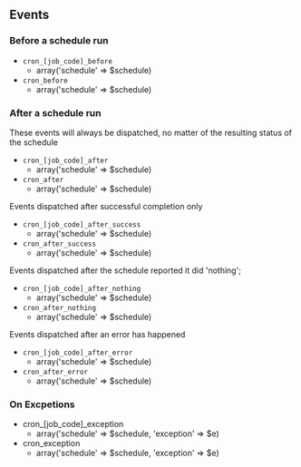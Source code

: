 ## Events

### Before a schedule run

* `cron_[job_code]_before`
	* array('schedule' => $schedule)
* `cron_before`
	* array('schedule' => $schedule)

### After a schedule run 

These events will always be dispatched, no matter of the resulting status of the schedule

* `cron_[job_code]_after`
	* array('schedule' => $schedule)
* `cron_after`
	* array('schedule' => $schedule)

Events dispatched after successful completion only

* `cron_[job_code]_after_success`
	* array('schedule' => $schedule)
* `cron_after_success`
	* array('schedule' => $schedule)

Events dispatched after the schedule reported it did 'nothing';

* `cron_[job_code]_after_nothing`
	* array('schedule' => $schedule)
* `cron_after_nothing`
	* array('schedule' => $schedule)


Events dispatched after an error has happened

* `cron_[job_code]_after_error`
	* array('schedule' => $schedule)
* `cron_after_error`
	* array('schedule' => $schedule)



### On Excpetions

* cron_[job_code]_exception
	* array('schedule' => $schedule, 'exception' => $e)
* cron_exception
	* array('schedule' => $schedule, 'exception' => $e)